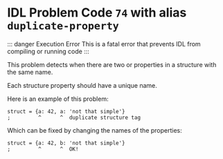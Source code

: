 # IDL Problem Code `74` with alias `duplicate-property`

::: danger Execution Error
This is a fatal error that prevents IDL from compiling or running code
:::

This problem detects when there are two or properties in a structure with the same name.

Each structure property should have a unique name.

Here is an example of this problem:

```idl
struct = {a: 42, a: 'not that simple'}
;         ^      ^  duplicate structure tag
```

Which can be fixed by changing the names of the properties:

```idl
struct = {a: 42, b: 'not that simple'}
;         ^      ^  OK!
```
